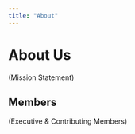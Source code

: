 ```yaml
---
title: "About"
---
```


# About Us

(Mission Statement)

## Members

(Executive & Contributing Members)